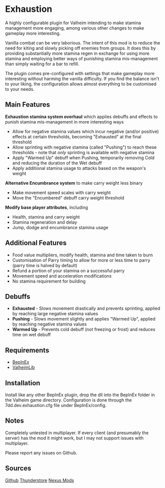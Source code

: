 # Exhaustion
A highly configurable plugin for Valheim intending to make stamina management more engaging, among various other changes to make gameplay more interesting. 

Vanilla combat can be very laborious. The intent of this mod is to reduce the need for kiting and slowly picking off enemies from groups. It does this by providing substantially more stamina regen in exchange for using more stamina and employing better ways of punishing stamina mis-management than simply waiting for a bar to refill.

The plugin comes pre-configured with settings that make gameplay more interesting without harming the vanilla difficulty. If you find the balance isn't to your liking, the configuration allows almost everything to be customised to your needs.

## Main Features
**Exhaustion stamina system overhaul** which applies debuffs and effects to punish stamina mis-management in more interesting ways
* Allow for negative stamina values which incur negative (and/or positive) effects at certain thresholds, becoming "Exhausted" at the final threshold
* Allow sprinting with negative stamina (called "Pushing") to reach these thresholds - note that *only* sprinting is available with negative stamina
* Apply "Warmed Up" debuff when Pushing, temporarily removing Cold and reducing the duration of the Wet debuff
* Apply additional stamina usage to attacks based on the weapon's weight

**Alternative Encumbrance system** to make carry weight less binary
* Make movement speed scales with carry weight
* Move the "Encumbered" debuff carry weight threshold

**Modify base player attributes**, including    
* Health, stamina and carry weight
* Stamina regeneration and delay
* Jump, dodge and encumbrance stamina usage

## Additional Features
* Food value multipliers, modify health, stamina and time taken to burn
* Customisation of Parry timing to allow for more or less time to parry (parry time is halved by default)
* Refund a portion of your stamina on a successful parry
* Movement speed and acceleration modifications
* No stamina requirement for building 

## Debuffs
* **Exhausted** - Slows movement drastically and prevents sprinting, applied by reaching large negative stamina values
* **Pushing** - Slows movement slightly and applies "Warmed Up", applied by reaching negative stamina values
* **Warmed Up** - Prevents cold debuff (not freezing or frost) and reduces time on wet debuff

## Requirements
* [BepInEx](https://valheim.thunderstore.io/package/denikson/BepInExPack_Valheim/)
* [ValheimLib](https://valheim.thunderstore.io/package/ValheimModding/ValheimLib/)

## Installation
Install like any other BepInEx plugin, drop the dll into the BepInEx folder in the Valheim game directory. Configuration is done through the 7dd.dev.exhaustion.cfg file under BepInEx/config.

## Notes
Completely untested in multiplayer. If every client (and presumably the server) has the mod it might work, but I may not support issues with multiplayer.

Please report any issues on Github.

## Sources
[Github](https://github.com/cmorton95/Exhaustion)
[Thunderstore](https://valheim.thunderstore.io/package/etaks/Exhaustion/)
[Nexus Mods](https://www.nexusmods.com/valheim/mods/297)
